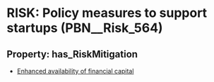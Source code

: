 # RISK: __Policy measures to support startups__ (PBN__Risk_564)

## Property: has_RiskMitigation

* [Enhanced availability of financial capital](PBN__RiskMitigation_790)

